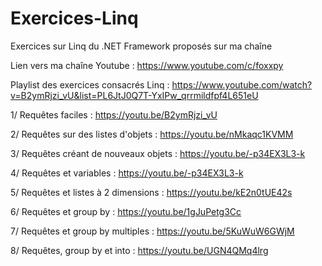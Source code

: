 # Exercices-Linq
Exercices sur Linq du .NET Framework proposés sur ma chaîne

Lien vers ma chaîne Youtube : https://www.youtube.com/c/foxxpy

Playlist des exercices consacrés Linq : https://www.youtube.com/watch?v=B2ymRjzi_vU&list=PL6JtJ0Q7T-YxIPw_qrrmildfpf4L651eU

1/ Requêtes faciles : https://youtu.be/B2ymRjzi_vU

2/ Requêtes sur des listes d'objets : https://youtu.be/nMkaqc1KVMM

3/ Requêtes créant de nouveaux objets : https://youtu.be/-p34EX3L3-k

4/ Requêtes et variables : https://youtu.be/-p34EX3L3-k

5/ Requêtes et listes à 2 dimensions : https://youtu.be/kE2n0tUE42s

6/ Requêtes et group by : https://youtu.be/1gJuPetg3Cc

7/ Requêtes et group by multiples : https://youtu.be/5KuWuW6GWjM

8/ Requêtes, group by et into : https://youtu.be/UGN4QMq4lrg

